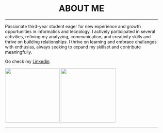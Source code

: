<h1 align="center">ABOUT ME</h1> 

<hr>

Passionate third-year student eager for new experience and growth oppurtunities in informatics and tecnology. I actively participated in several activities, refining my analyzing, communication, and creativity skills and thrive on building relationships. I thrive on learning and embrace challanges with enthusias, always seeking to expand my skillset and contribute meaningfully. 

Go check my [Linkedin](https://www.linkedin.com/in/fakhiralahen/).

<p align="left">
<a href="https://github.com/fakhiralahen">
  <img height="180em" src="https://github-readme-stats-eight-theta.vercel.app/api?username=lahen194&show_icons=true&theme=algolia&include_all_commits=true&count_private=true"/>
  <img height="180em" src="https://github-readme-stats-eight-theta.vercel.app/api/top-langs/?username=lahen194&layout=compact&theme=algolia"/>
</a>
</p>

<hr>

